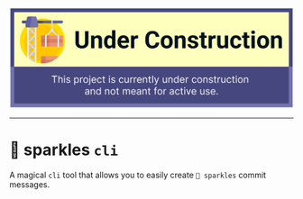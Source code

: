 <img src="https://raw.githubusercontent.com/zrosenbauer/art/main/banners/banner_under_construction.png" alt="Under Construction" />
<hr />

# 🦄 sparkles `cli`

A magical `cli` tool that allows you to easily create `🦄 sparkles` commit messages.
